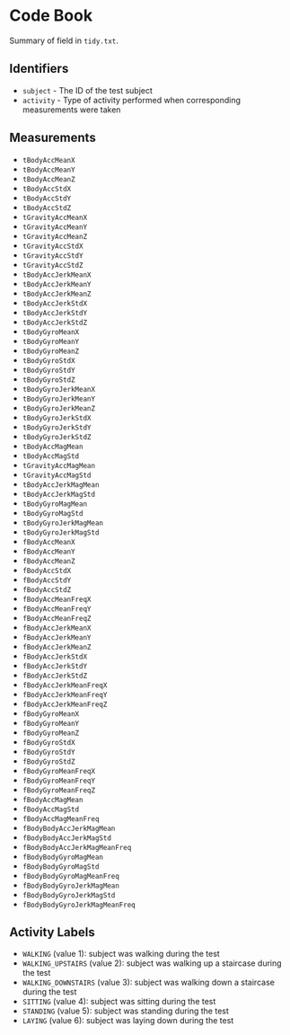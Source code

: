Code Book
=========

Summary of field in `tidy.txt`.

Identifiers
-----------

-   `subject` - The ID of the test subject
-   `activity` - Type of activity performed when corresponding
    measurements were taken

Measurements
------------

-   `tBodyAccMeanX`
-   `tBodyAccMeanY`
-   `tBodyAccMeanZ`
-   `tBodyAccStdX`
-   `tBodyAccStdY`
-   `tBodyAccStdZ`
-   `tGravityAccMeanX`
-   `tGravityAccMeanY`
-   `tGravityAccMeanZ`
-   `tGravityAccStdX`
-   `tGravityAccStdY`
-   `tGravityAccStdZ`
-   `tBodyAccJerkMeanX`
-   `tBodyAccJerkMeanY`
-   `tBodyAccJerkMeanZ`
-   `tBodyAccJerkStdX`
-   `tBodyAccJerkStdY`
-   `tBodyAccJerkStdZ`
-   `tBodyGyroMeanX`
-   `tBodyGyroMeanY`
-   `tBodyGyroMeanZ`
-   `tBodyGyroStdX`
-   `tBodyGyroStdY`
-   `tBodyGyroStdZ`
-   `tBodyGyroJerkMeanX`
-   `tBodyGyroJerkMeanY`
-   `tBodyGyroJerkMeanZ`
-   `tBodyGyroJerkStdX`
-   `tBodyGyroJerkStdY`
-   `tBodyGyroJerkStdZ`
-   `tBodyAccMagMean`
-   `tBodyAccMagStd`
-   `tGravityAccMagMean`
-   `tGravityAccMagStd`
-   `tBodyAccJerkMagMean`
-   `tBodyAccJerkMagStd`
-   `tBodyGyroMagMean`
-   `tBodyGyroMagStd`
-   `tBodyGyroJerkMagMean`
-   `tBodyGyroJerkMagStd`
-   `fBodyAccMeanX`
-   `fBodyAccMeanY`
-   `fBodyAccMeanZ`
-   `fBodyAccStdX`
-   `fBodyAccStdY`
-   `fBodyAccStdZ`
-   `fBodyAccMeanFreqX`
-   `fBodyAccMeanFreqY`
-   `fBodyAccMeanFreqZ`
-   `fBodyAccJerkMeanX`
-   `fBodyAccJerkMeanY`
-   `fBodyAccJerkMeanZ`
-   `fBodyAccJerkStdX`
-   `fBodyAccJerkStdY`
-   `fBodyAccJerkStdZ`
-   `fBodyAccJerkMeanFreqX`
-   `fBodyAccJerkMeanFreqY`
-   `fBodyAccJerkMeanFreqZ`
-   `fBodyGyroMeanX`
-   `fBodyGyroMeanY`
-   `fBodyGyroMeanZ`
-   `fBodyGyroStdX`
-   `fBodyGyroStdY`
-   `fBodyGyroStdZ`
-   `fBodyGyroMeanFreqX`
-   `fBodyGyroMeanFreqY`
-   `fBodyGyroMeanFreqZ`
-   `fBodyAccMagMean`
-   `fBodyAccMagStd`
-   `fBodyAccMagMeanFreq`
-   `fBodyBodyAccJerkMagMean`
-   `fBodyBodyAccJerkMagStd`
-   `fBodyBodyAccJerkMagMeanFreq`
-   `fBodyBodyGyroMagMean`
-   `fBodyBodyGyroMagStd`
-   `fBodyBodyGyroMagMeanFreq`
-   `fBodyBodyGyroJerkMagMean`
-   `fBodyBodyGyroJerkMagStd`
-   `fBodyBodyGyroJerkMagMeanFreq`

Activity Labels
---------------

-   `WALKING` (value 1): subject was walking during the test
-   `WALKING_UPSTAIRS` (value 2): subject was walking up a staircase
    during the test
-   `WALKING_DOWNSTAIRS` (value 3): subject was walking down a staircase
    during the test
-   `SITTING` (value 4): subject was sitting during the test
-   `STANDING` (value 5): subject was standing during the test
-   `LAYING` (value 6): subject was laying down during the test
